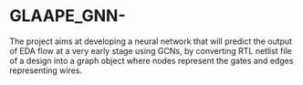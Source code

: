 # GLAAPE_GNN-
The project aims at developing a neural network that will predict the output of EDA flow at a very early stage using GCNs, by converting RTL netlist file of a design into a graph object where nodes represent the gates and edges representing wires. 
